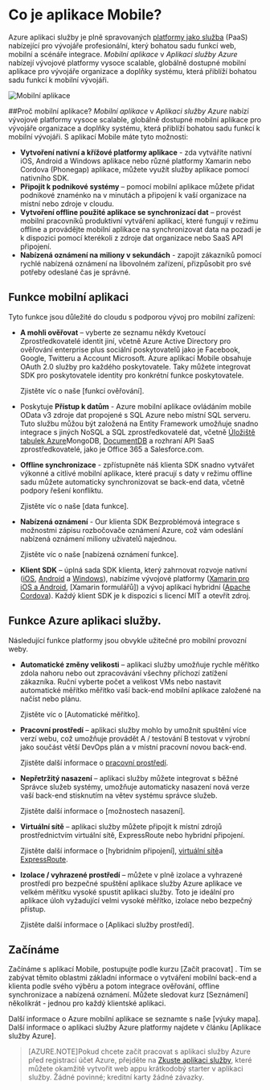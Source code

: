 <properties
    pageTitle="Jaké mobilní aplikace"
    description="Zjistěte, jaké výhody aplikaci služby přenesení mobilních aplikací vaší organizace."
    services="app-service\mobile"
    documentationCenter=""
    authors="adrianhall"
    manager="yochayk"
    editor=""/>

<tags
    ms.service="app-service-mobile"
    ms.workload="na"
    ms.tgt_pltfrm="mobile-multiple"
    ms.devlang="na"
    ms.topic="hero-article"
    ms.date="10/01/2016"
    ms.author="adrianha"/>

# <a name="getting-started"> </a>Co je aplikace Mobile?

Azure aplikaci služby je plně spravovaných [platformy jako služba](https://azure.microsoft.com/overview/what-is-paas/) (PaaS) nabízející pro vývojáře profesionální, který bohatou sadu funkcí web, mobilní a scénáře integrace. *Mobilní aplikace* v *Aplikaci služby Azure* nabízejí vývojové platformy vysoce scalable, globálně dostupné mobilní aplikace pro vývojáře organizace a doplňky systému, která přiblíží bohatou sadu funkcí k mobilní vývojáři.

![Mobilní aplikace](./media/app-service-mobile-value-prop/overview.png)

##<a name="why-mobile-apps"></a>Proč mobilní aplikace?
*Mobilní aplikace* v *Aplikaci služby Azure* nabízí vývojové platformy vysoce scalable, globálně dostupné mobilní aplikace pro vývojáře organizace a doplňky systému, která přiblíží bohatou sadu funkcí k mobilní vývojáři. S aplikací Mobile máte tyto možnosti:

- **Vytvoření nativní a křížové platformy aplikace** - zda vytváříte nativní iOS, Android a Windows aplikace nebo různé platformy Xamarin nebo Cordova (Phonegap) aplikace, můžete využít služby aplikace pomocí nativního SDK.
- **Připojit k podnikové systémy** – pomocí mobilní aplikace můžete přidat podnikové znaménko na v minutách a připojení k vaší organizace na místní nebo zdroje v cloudu.
- **Vytvoření offline použité aplikace se synchronizací dat** – provést mobilní pracovníků produktivní vytváření aplikací, které fungují v režimu offline a provádějte mobilní aplikace na synchronizovat data na pozadí je k dispozici pomocí kterékoli z zdroje dat organizace nebo SaaS API připojení.
- **Nabízená oznámení na miliony v sekundách** - zapojit zákazníků pomocí rychlé nabízená oznámení na libovolném zařízení, přizpůsobit pro své potřeby odeslané čas je správné.

## <a name="mobile-app-features"></a>Funkce mobilní aplikaci
Tyto funkce jsou důležité do cloudu s podporou vývoj pro mobilní zařízení:

- **A mohli ověřovat** – vyberte ze seznamu někdy Kvetoucí Zprostředkovatelé identit jiní, včetně Azure Active Directory pro ověřování enterprise plus sociální poskytovatelů jako je Facebook, Google, Twitteru a Account Microsoft.  Azure aplikací Mobile obsahuje OAuth 2.0 služby pro každého poskytovatele.  Taky můžete integrovat SDK pro poskytovatele identity pro konkrétní funkce poskytovatele.

  Zjistěte víc o naše [funkcí ověřování].

- Poskytuje **Přístup k datům** - Azure mobilní aplikace ovládáním mobile OData v3 zdroje dat propojené s SQL Azure nebo místní SQL serveru.  Tuto službu můžou být založená na Entity Framework umožňuje snadno integrace s jiných NoSQL a SQL zprostředkovatelé dat, včetně [Úložiště tabulek Azure]MongoDB, [DocumentDB] a rozhraní API SaaS zprostředkovatelé, jako je Office 365 a Salesforce.com.
- **Offline synchronizace** - zpřístupněte náš klienta SDK snadno vytvářet výkonné a citlivé mobilní aplikace, které pracují s daty v režimu offline sadu můžete automaticky synchronizovat se back-end data, včetně podpory řešení konfliktu.

  Zjistěte víc o naše [data funkce].

- **Nabízená oznámení** - Our klienta SDK Bezproblémová integrace s možnostmi zápisu rozbočovače oznámení Azure, což vám odeslání nabízená oznámení miliony uživatelů najednou.

  Zjistěte víc o naše [nabízená oznámení funkce].

- **Klient SDK** – úplná sada SDK klienta, který zahrnovat rozvoje nativní ([iOS], [Android] a [Windows]), nabízíme vývojové platformy ([Xamarin pro iOS a Android], [Xamarin formulářů]) a vývoj aplikací hybridní ([Apache Cordova]).  Každý klient SDK je k dispozici s licencí MIT a otevřít zdroj.

## <a name="azure-app-service-features"></a>Funkce Azure aplikaci služby.
Následující funkce platformy jsou obvykle užitečné pro mobilní provozní weby.

- **Automatické změny velikosti** – aplikaci služby umožňuje rychle měřítko zdola nahoru nebo out zpracovávání všechny příchozí zatížení zákazníka. Ruční vyberte počet a velikost VMs nebo nastavit automatické měřítko měřítko vaší back-end mobilní aplikace založené na načíst nebo plánu.

  Zjistěte víc o [Automatické měřítko].

- **Pracovní prostředí** – aplikaci služby mohlo by umožnit spuštění více verzí webu, což umožňuje provádět A / testování B testovat v výrobní jako součást větší DevOps plán a v místní pracovní novou back-end.

  Zjistěte další informace o [pracovní prostředí].

- **Nepřetržitý nasazení** – aplikaci služby můžete integrovat s běžné Správce služeb systémy, umožňuje automaticky nasazení nová verze vaší back-end stisknutím na větev systému správce služeb.

  Zjistěte další informace o [možnostech nasazení].

- **Virtuální sítě** – aplikaci služby můžete připojit k místní zdrojů prostřednictvím virtuální sítě, ExpressRoute nebo hybridní připojení.

  Zjistěte další informace o [hybridním připojení], [virtuální sítě]a [ExpressRoute].

- **Izolace / vyhrazené prostředí** – můžete v plně izolace a vyhrazené prostředí pro bezpečné spuštění aplikace služby Azure aplikace ve velkém měřítku vysoké spustit aplikaci služby.  Toto je ideální pro aplikace úloh vyžadující velmi vysoké měřítko, izolace nebo bezpečný přístup.

  Zjistěte další informace o [Aplikaci služby prostředí].

## <a name="getting-started"></a>Začínáme ##
Začínáme s aplikací Mobile, postupujte podle kurzu [Začít pracovat] .  Tím se zabývat těmito oblastmi základní informace o vytváření mobilní back-end a klienta podle svého výběru a potom integrace ověřování, offline synchronizace a nabízená oznámení.  Můžete sledovat kurz [Seznámení] několikrát - jednou pro každý klientské aplikaci.

Další informace o Azure mobilní aplikace se seznamte s naše [výuky mapa].
Další informace o aplikaci služby Azure platformy najdete v článku [Aplikace služby Azure].

>[AZURE.NOTE]Pokud chcete začít pracovat s aplikaci služby Azure před registrací účet Azure, přejděte na [Zkuste aplikaci služby](https://tryappservice.azure.com/?appServiceName=mobile), které můžete okamžitě vytvořit web appu krátkodobý starter v aplikaci služby. Žádné povinné; kreditní karty žádné závazky.

<!-- URLs. -->
[Migrate your Mobile Service to App Service]: app-service-mobile-migrating-from-mobile-services.md
[Azure aplikace služby]: ../app-service/app-service-value-prop-what-is.md
[Začínáme]: app-service-mobile-ios-get-started.md
[Úložiště tabulek Azure]: ../storage/storage-getting-started-guide.md
[DocumentDB]: ../documentdb/documentdb-get-started.md
[funkce ověřování]: ./app-service-mobile-auth.md
[Funkce dat]: ./app-service-mobile-offline-data-sync.md
[Funkce nabízená oznámení]: ../notification-hubs/notification-hubs-push-notification-overview.md
[iOS]: ./app-service-mobile-ios-how-to-use-client-library.md
[Android]: ./app-service-mobile-android-how-to-use-client-library.md
[Windows]: ./app-service-mobile-dotnet-how-to-use-client-library.md
[Xamarin pro iOS a Android]: ./app-service-mobile-dotnet-how-to-use-client-library.md
[Xamarin formuláře]: ./app-service-mobile-xamarin-forms-get-started.md
[Apache Cordova]: ./app-service-mobile-cordova-how-to-use-client-library.md
[automatické změny velikosti]: ../app-service-web/web-sites-scale.md
[pracovní prostředí]: ../app-service-web/web-sites-staged-publishing.md
[Možnosti nasazení]: ../app-service-web/web-sites-deploy.md
[hybridní připojení]: ../app-service-web/web-sites-hybrid-connection-get-started.md
[virtuální sítě]: ../app-service-web/web-sites-integrate-with-vnet.md
[ExpressRoute]: ../app-service-web/app-service-app-service-environment-network-configuration-expressroute.md
[Prostředí aplikace služby]: ../app-service-web/app-service-app-service-environment-intro.md
[Přehled výukových mapy]: https://azure.microsoft.com/en-us/documentation/learning-paths/appservice-mobileapps/
